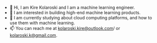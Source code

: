 - 👋 Hi, I am Kire Kolaroski and I am a machine learning engineer.
- 👀 I am interested in building high-end machine learning products.
- 🌱 I am currently studying about cloud computing platforms, and how to use them with machine learning.
- 📫 You can reach me at kolaroski.kire@outlook.com/ or kolaroski.k@gmail.com.

<!---
kolaroski/kolaroski is a ✨ special ✨ repository because its `README.md` (this file) appears on your GitHub profile.
You can click the Preview link to take a look at your changes.
--->
